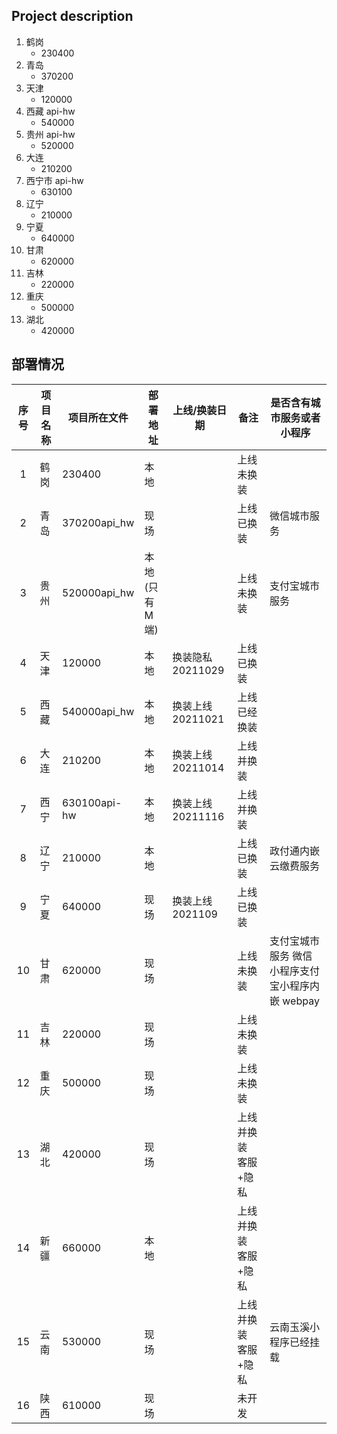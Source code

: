 ## Project description

1. 鹤岗
   - 230400
2. 青岛
   - 370200
3. 天津
   - 120000
4. 西藏 api-hw
   - 540000
5. 贵州 api-hw
   - 520000
6. 大连
   - 210200
7. 西宁市 api-hw
   - 630100
8. 辽宁
   - 210000
9. 宁夏
   - 640000
10. 甘肃
    - 620000
11. 吉林
    - 220000
12. 重庆
    - 500000
13. 湖北
    - 420000

## 部署情况

| 序号 | 项目名称 | 项目所在文件 | 部署地址        | 上线/换装日期     | 备注                 | 是否含有城市服务或者小程序                       |
| :--: | -------- | ------------ | --------------- | ----------------- | -------------------- | ------------------------------------------------ |
|  1   | 鹤岗     | 230400       | 本地            |                   | 上线未换装           |
|  2   | 青岛     | 370200api_hw | 现场            |                   | 上线已换装           | 微信城市服务                                     |
|  3   | 贵州     | 520000api_hw | 本地(只有 M 端) |                   | 上线未换装           | 支付宝城市服务                                   |
|  4   | 天津     | 120000       | 本地            | 换装隐私 20211029 | 上线已换装           |
|  5   | 西藏     | 540000api_hw | 本地            | 换装上线 20211021 | 上线已经换装         |
|  6   | 大连     | 210200       | 本地            | 换装上线 20211014 | 上线并换装           |
|  7   | 西宁     | 630100api-hw | 本地            | 换装上线 20211116 | 上线并换装           |
|  8   | 辽宁     | 210000       | 本地            |                   | 上线已换装           | 政付通内嵌云缴费服务                             |
|  9   | 宁夏     | 640000       | 现场            | 换装上线 2021109  | 上线已换装           |
|  10  | 甘肃     | 620000       | 现场            |                   | 上线未换装           | 支付宝城市服务 微信小程序支付宝小程序内嵌 webpay |
|  11  | 吉林     | 220000       | 现场            |                   | 上线未换装           |
|  12  | 重庆     | 500000       | 现场            |                   | 上线未换装           |                                                  |
|  13  | 湖北     | 420000       | 现场            |                   | 上线并换装 客服+隐私 |
|  14  | 新疆     | 660000       | 本地            |                   | 上线并换装 客服+隐私 |                                                  |
|  15  | 云南     | 530000       | 现场            |                   | 上线并换装 客服+隐私 | 云南玉溪小程序已经挂载                           |
|  16  | 陕西     | 610000       | 现场            |                   | 未开发               |                                                  |
